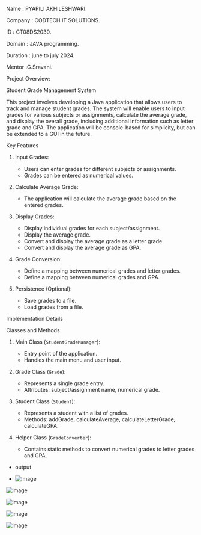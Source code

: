 Name : PYAPILI AKHILESHWARI.

Company : CODTECH IT SOLUTIONS.

ID : CT08DS2030.

Domain : JAVA programming.

Duration : june to july 2024.

Mentor :G.Sravani.

Project Overview: 

Student Grade Management System

This project involves developing a Java application that allows users to track and manage student grades. The system will enable users to input grades for various subjects or assignments, calculate the average grade, and display the overall grade, including additional information such as letter grade and GPA. The application will be console-based for simplicity, but can be extended to a GUI in the future.

Key Features

1. Input Grades:
   - Users can enter grades for different subjects or assignments.
   - Grades can be entered as numerical values.

2. Calculate Average Grade:
   - The application will calculate the average grade based on the entered grades.

3. Display Grades:
   - Display individual grades for each subject/assignment.
   - Display the average grade.
   - Convert and display the average grade as a letter grade.
   - Convert and display the average grade as GPA.

4. Grade Conversion:
   - Define a mapping between numerical grades and letter grades.
   - Define a mapping between numerical grades and GPA.

5. Persistence (Optional):
   - Save grades to a file.
   - Load grades from a file.

Implementation Details

 Classes and Methods

1. Main Class (`StudentGradeManager`):
   - Entry point of the application.
   - Handles the main menu and user input.

2. Grade Class (`Grade`):
   - Represents a single grade entry.
   - Attributes: subject/assignment name, numerical grade.

3. Student Class (`Student`):
   - Represents a student with a list of grades.
   - Methods: addGrade, calculateAverage, calculateLetterGrade, calculateGPA.

4. Helper Class (`GradeConverter`):
   - Contains static methods to convert numerical grades to letter grades and GPA.

- output

- ![image](https://github.com/akhileshwari26/CODTECH-task-2/assets/172424840/35921ebf-0816-4380-9d72-f276b6efe8ab)


![image](https://github.com/akhileshwari26/CODTECH-task-2/assets/172424840/86d0d4db-08eb-436a-bfe0-0d7030aa6d13)

![image](https://github.com/akhileshwari26/CODTECH-task-2/assets/172424840/e3e0ef14-a182-4d27-8bf6-0a65c3c91b32)

![image](https://github.com/akhileshwari26/CODTECH-task-2/assets/172424840/e538ac1f-82f3-418b-a272-3f8c74c13564)

![image](https://github.com/akhileshwari26/CODTECH-task-2/assets/172424840/36262257-0a4d-4ff2-b92b-3c252e6a17ef)

